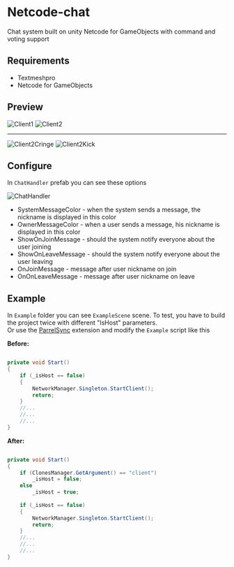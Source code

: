 # Netcode-chat
Chat system built on unity Netcode for GameObjects with command and voting support

## Requirements
- Textmeshpro
- Netcode for GameObjects

## Preview

![Client1](https://github.com/Edward-Khaymanov/Netcode-Chat/assets/104985307/1bcfbfb8-3e77-4d2c-88e9-274e013d5ea2)
![Client2](https://github.com/Edward-Khaymanov/Netcode-Chat/assets/104985307/56f5ecaf-5d66-4006-9665-41d3fae488dd)

***

![Client2Cringe](https://github.com/Edward-Khaymanov/Netcode-Chat/assets/104985307/00accc9b-8b80-4c96-a2a9-9f36d442700b)
![Client2Kick](https://github.com/Edward-Khaymanov/Netcode-Chat/assets/104985307/dd13edc2-5190-4816-8673-cfc9d583e876)

## Configure
In `ChatHandler` prefab you can see these options

![ChatHandler](https://github.com/Edward-Khaymanov/Netcode-Chat/assets/104985307/41a786e9-22c1-43dd-b033-f90bd284148e)

- SystemMessageColor - when the system sends a message, the nickname is displayed in this color
- OwnerMessageColor - when a user sends a message, his nickname is displayed in this color
- ShowOnJoinMessage - should the system notify everyone about the user joining
- ShowOnLeaveMessage - should the system notify everyone about the user leaving
- OnJoinMessage - message after user nickname on join
- OnOnLeaveMessage - message after user nickname on leave

## Example
In `Example` folder you can see `ExampleScene` scene.
To test, you have to build the project twice with different "IsHost" parameters. <br/>
Or use the [ParrelSync](https://github.com/VeriorPies/ParrelSync) extension and modify the `Example` script like this

**Before:**
```C#

private void Start()
{
    if (_isHost == false)
    {
        NetworkManager.Singleton.StartClient();
        return;
    }
    //...
    //...
    //...
}

```

**After:**
```C#

private void Start()
{
    if (ClonesManager.GetArgument() == "client")
        _isHost = false;
    else
        _isHost = true;
    
    if (_isHost == false)
    {
        NetworkManager.Singleton.StartClient();
        return;
    }
    //...
    //...
    //...
}

```
